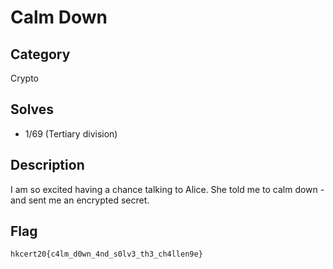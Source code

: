 Calm Down
===

## Category

Crypto

## Solves

* 1/69 (Tertiary division)

## Description
  
I am so excited having a chance talking to Alice. She told me to calm down - and sent me an encrypted secret.
	
## Flag

`hkcert20{c4lm_d0wn_4nd_s0lv3_th3_ch4llen9e}`
